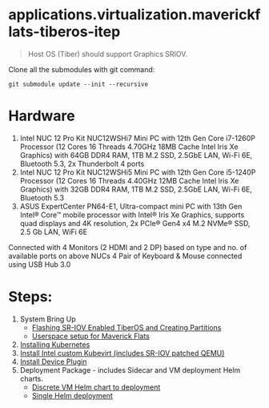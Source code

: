 # applications.virtualization.maverickflats-tiberos-itep
> Host OS (Tiber) should support Graphics SRIOV.

Clone all the submodules with git command: 
```
git submodule update --init --recursive
```

# Hardware
1. Intel NUC 12 Pro Kit NUC12WSHi7 Mini PC with 12th Gen Core i7-1260P Processor (12 Cores 16 Threads 4.70GHz 18MB Cache Intel Iris Xe Graphics) with 64GB DDR4 RAM, 1TB M.2 SSD, 2.5GbE LAN, Wi-Fi 6E, Bluetooth 5.3, 2x Thunderbolt 4 ports
2. Intel NUC 12 Pro Kit NUC12WSHi5 Mini PC with 12th Gen Core i5-1240P Processor (12 Cores 16 Threads 4.40GHz 12MB Cache Intel Iris Xe Graphics) with 32GB DDR4 RAM, 1TB M.2 SSD, 2.5GbE LAN, Wi-Fi 6E, Bluetooth 5.3
3. ASUS ExpertCenter PN64-E1, Ultra-compact mini PC with 13th Gen Intel® Core™ mobile processor with Intel® Iris Xe Graphics, supports quad displays and 4K resolution, 2x PCIe® Gen4 x4 M.2 NVMe® SSD, 2.5 Gb LAN, WiFi 6E

Connected with 4 Monitors (2 HDMI and 2 DP) based on type and no. of available ports on above NUCs
4 Pair of Keyboard & Mouse connected using USB Hub 3.0

# Steps:
  1. System Bring Up
     - [Flashing SR-IOV Enabled TiberOS and Creating Partitions](tiber/tiber_flash_partition.md)
     - [Userspace setup for Maverick Flats](tiber/tiber_mf_setup.md)
  2. [Installing Kubernetes](tiber/kubevirt_gfx_guide.md)
  3. [Install Intel custom Kubevirt (includes SR-IOV patched QEMU)](tiber/kubevirt_gfx_guide.md#13-install-customized-kubevirt-for-maverick-flats)
  4. [Install Device Plugin](tiber/kubevirt_gfx_guide.md/#16-install-device-plugin)
  5. Deployment Package - includes Sidecar and VM deployment Helm charts.
     - [Discrete VM Helm chart to deployment](deployment/discrete/discrete_helm.md)
     - [Single Helm deployment](deployment/single/single_helm.md)
